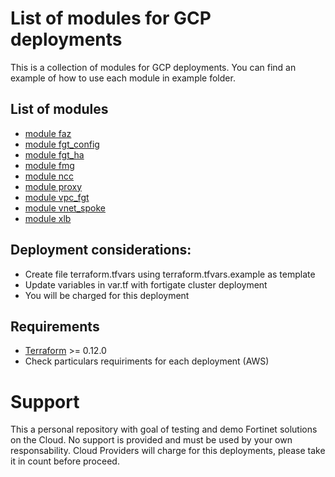 # List of modules for GCP deployments

This is a collection of modules for GCP deployments. You can find an example of how to use each module in example folder. 

## List of modules
- [module faz](./modules/faz)
- [module fgt_config](./modules/fgt-config)
- [module fgt_ha](./modules/fgt-ha)
- [module fmg](./modules/fmg)
- [module ncc](./modules/ncc)
- [module proxy](./modules/proxy) 
- [module vpc_fgt](./modules/vpc_fgt)
- [module vnet_spoke](./modules/vnet_spoke)
- [module xlb](./modules/xlb)
      
## Deployment considerations:
   - Create file terraform.tfvars using terraform.tfvars.example as template 
   - Update variables in var.tf with fortigate cluster deployment
   - You will be charged for this deployment

## Requirements
* [Terraform](https://learn.hashicorp.com/terraform/getting-started/install.html) >= 0.12.0
* Check particulars requiriments for each deployment (AWS) 

# Support
This a personal repository with goal of testing and demo Fortinet solutions on the Cloud. No support is provided and must be used by your own responsability. Cloud Providers will charge for this deployments, please take it in count before proceed.

